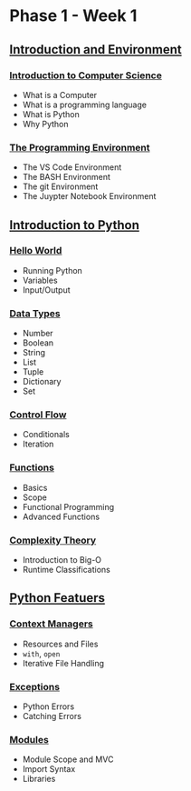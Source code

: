 # Phase 1 - Week 1

## [Introduction and Environment](https://github.com/ByteAcademyCo/Phase1-Python/tree/master/Week%201/Introduction%20and%20Environment)
### [Introduction to Computer Science](https://github.com/ByteAcademyCo/Phase1-Python/blob/master/Week%201/Introduction%20and%20Environment/Slides/Introduction-to-Computer-Science.md)
* What is a Computer
* What is a programming language
* What is Python
* Why Python

### [The Programming Environment](https://github.com/ByteAcademyCo/Phase1-Python/blob/master/Week%201/Introduction%20and%20Environment/Slides/The-Programming-Environment.md)
* The VS Code Environment
* The BASH Environment
* The git Environment
* The Juypter Notebook Environment

## [Introduction to Python](https://github.com/ByteAcademyCo/Phase1-Python/tree/master/Week%201/Introduction%20To%20Python)
### [Hello World](https://github.com/ByteAcademyCo/Phase1-Python/blob/master/Week%201/Introduction%20To%20Python/Slides/Hello-World.md)
* Running Python
* Variables
* Input/Output

### [Data Types](https://github.com/ByteAcademyCo/Phase1-Python/blob/master/Week%201/Introduction%20To%20Python/Slides/Data-Types.md)
* Number
* Boolean
* String
* List
* Tuple
* Dictionary
* Set

### [Control Flow](https://github.com/ByteAcademyCo/Phase1-Python/blob/master/Week%201/Introduction%20To%20Python/Slides/Control-Flow.md)
* Conditionals
* Iteration

### [Functions](https://github.com/ByteAcademyCo/Phase1-Python/blob/master/Week%201/Introduction%20To%20Python/Slides/Functions.md)
* Basics
* Scope
* Functional Programming
* Advanced Functions

### [Complexity Theory](https://github.com/ByteAcademyCo/Phase1-Python/blob/master/Week%201/Introduction%20To%20Python/Slides/Complexity-Theory.md)
* Introduction to Big-O
* Runtime Classifications

## [Python Featuers](https://github.com/ByteAcademyCo/Phase1-Python/tree/master/Week%201/Python%20Features)
### [Context Managers](https://github.com/ByteAcademyCo/Phase1-Python/blob/master/Week%201/Python%20Features/Slides/Context-Managers.md)
* Resources and Files
* ```with```, ```open```
* Iterative File Handling

### [Exceptions](https://github.com/ByteAcademyCo/Phase1-Python/blob/master/Week%201/Python%20Features/Slides/Exceptions.md)
* Python Errors
* Catching Errors

### [Modules](https://github.com/ByteAcademyCo/Phase1-Python/blob/master/Week%201/Python%20Features/Slides/Modules.md)
* Module Scope and MVC
* Import Syntax
* Libraries
